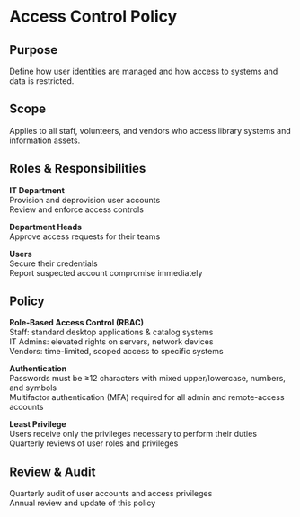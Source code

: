 # Access Control Policy

## Purpose

Define how user identities are managed and how access to systems and data is restricted.

## Scope

Applies to all staff, volunteers, and vendors who access library systems and information assets.

## Roles & Responsibilities

**IT Department**  
 Provision and deprovision user accounts  
 Review and enforce access controls  

**Department Heads**  
 Approve access requests for their teams  

**Users**  
 Secure their credentials  
 Report suspected account compromise immediately  

## Policy

**Role-Based Access Control (RBAC)**  
 Staff: standard desktop applications & catalog systems  
 IT Admins: elevated rights on servers, network devices  
 Vendors: time-limited, scoped access to specific systems  

**Authentication**  
 Passwords must be ≥12 characters with mixed upper/lowercase, numbers, and symbols  
 Multifactor authentication (MFA) required for all admin and remote-access accounts  

**Least Privilege**  
 Users receive only the privileges necessary to perform their duties  
 Quarterly reviews of user roles and privileges  

## Review & Audit
 Quarterly audit of user accounts and access privileges  
 Annual review and update of this policy  
